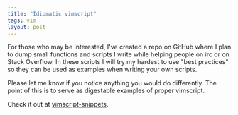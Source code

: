 ```yaml
---
title: "Idiomatic vimscript"
tags: vim
layout: post
---
```


For those who may be interested, I've created a repo on GitHub where I
plan to dump small functions and scripts I write while helping people on
irc or on Stack Overflow.  In these scripts I will try my hardest to use
"best practices" so they can be used as examples when writing your own
scripts.

Please let me know if you notice anything you would do differently.  The
point of this is to serve as digestable examples of proper vimscript.

Check it out at [vimscript-snippets][1].

[1]: http://github.com/rson/vimscript-snippets
